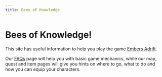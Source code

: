 ```yaml
---
title: Bees of Knowledge
---
```


# Bees of Knowledge!

This site has useful information to help you play the game [Embers Adrift](./about/embers-adrift).

Our [FAQs](./faqs) page will help you with basic game mechanics, while our map, quest and item pages will give you hints on where to go, what to do and how you can equip your characters.

